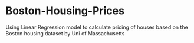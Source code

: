 # Boston-Housing-Prices
Using Linear Regression model to calculate pricing of houses based on the Boston housing dataset by Uni of Massachusetts
